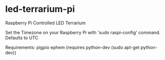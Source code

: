 # led-terrarium-pi
Raspberry Pi Controlled LED Terrarium

Set the Timezone on your Raspberry Pi with 'sudo raspi-config' command. Defaults to UTC

Requirements:
  pigpio
  ephem (requires python-dev (sudo apt-get python-dev))
  
